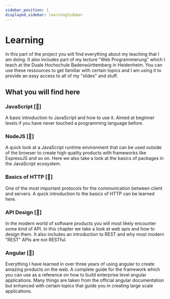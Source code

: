 ```yaml
---
sidebar_position: 1
displayed_sidebar: learningSidebar
---
```


# Learning

In this part of the project you will find everything about my teaching that I am doing. It also includes part of my lecture "Web Programmierung" which I teach at the Duale Hochschule Badenwürttemberg in Heidenheim. You can use these ressources to get familiar with certain topics and I am using it to provide an easy access to all of my "slides" and stuff.

## What you will find here

### JavaScript [🚧]
A basic introduction to JavaScript and how to use it. Aimed at beginner levels if you have never touched a programming language before.

### NodeJS [🚧]
A quick look at a JavaScript runtime environment that can be used outside of the browser to create high quality products with frameworks like ExpressJS and so on. Here we also take a look at the basics of packages in the JavaScript ecosystem.

### Basics of HTTP [🚧]
One of the most important protocols for the communication between client and servers. A quick introduction to the basics of HTTP can be learned here.

### API Design [🚧]
In the modern world of software products you will most likely encounter some kind of API. In this chapter we take a look at web apis and how to design them. It also includes an introduction to REST and why most modern "REST" APIs are not RESTful.

### Angular [🚧]
Everything I have learned in over three years of using angular to create amazing products on the web. A complete guide for the framework which you can use as a reference on how to build enterprise level angular applications. Many things are taken from the official angular documentation but enhanced with certain topics that guide you in creating large scale applications.